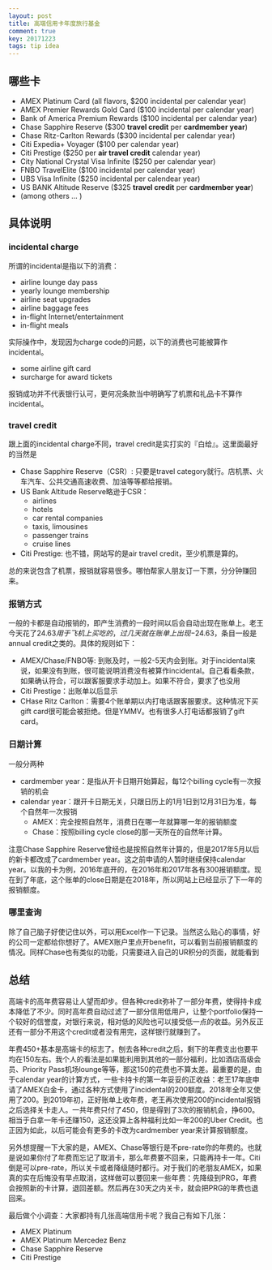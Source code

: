```yaml
---
layout: post
title: 高端信用卡年度旅行基金
comment: true
key: 20171223
tags: tip idea
---
```

## 哪些卡
* AMEX Platinum Card (all flavors, $200 incidental per calendar year)
* AMEX Premier Rewards Gold Card ($100 incidental per calendar year)
* Bank of America Premium Rewards ($100 incidental per calendar year)
* Chase Sapphire Reserve ($300 **travel credit** per **cardmember year**)
* Chase Ritz-Carlton Rewards ($300 incidental per calendar year)
* Citi Expedia+ Voyager ($100 per calendar year)
* Citi Prestige ($250 per **air travel credit** calendar year)
* City National Crystal Visa Infinite ($250 per calendar year)
* FNBO TravelElite ($100 incidental per calendar year)
* UBS Visa Infinite ($250 incidental per calendear year)
* US BANK Altitude Reserve ($325 **travel credit** per **cardmember year**)
* (among others ... )

## 具体说明
### incidental charge
所谓的incidental是指以下的消费：

* airline lounge day pass
* yearly lounge membership
* airline seat upgrades
* airline baggage fees
* in-flight Internet/entertainment
* in-flight meals

实际操作中，发现因为charge code的问题，以下的消费也可能被算作incidental。
* some airline gift card
* surcharge for award tickets

报销成功并不代表银行认可，更何况条款当中明确写了机票和礼品卡不算作incidental。


### travel credit
跟上面的incidental charge不同，travel credit是实打实的『白给』。这里面最好的当然是

* Chase Sapphire Reserve（CSR）: 只要是travel category就行。店机票、火车汽车、公共交通高速收费、加油等等都给报销。
* US Bank Altitude Reserve略逊于CSR：
    * airlines
    * hotels
    * car rental companies
    * taxis, limousines
    * passenger trains
    * cruise lines
* Citi Prestige: 也不错，网站写的是air travel credit，至少机票是算的。

总的来说包含了机票，报销就容易很多。哪怕帮家人朋友订一下票，分分钟赚回来。


### 报销方式
一般的卡都是自动报销的，即产生消费的一段时间以后会自动出现在账单上。老王今天花了$24.63用于飞机上买吃的，过几天就在账单上出现-$24.63，条目一般是annual credit之类的。具体的规则如下：

* AMEX/Chase/FNBO等: 到账及时，一般2-5天内会到账。对于incidental来说，如果没有到账，很可能说明消费没有被算作incidental。自己看看条款，如果确认符合，可以跟客服要求手动加上。如果不符合，要求了也没用
* Citi Prestige：出账单以后显示
* CHase Ritz Carlton：需要4个账单期以内打电话跟客服要求。这种情况下买gift card很可能会被拒绝。但是YMMV。也有很多人打电话都报销了gift card。


### 日期计算
一般分两种

* cardmember year：是指从开卡日期开始算起，每12个billing cycle有一次报销的机会
* calendar year：跟开卡日期无关，只跟日历上的1月1日到12月31日为准，每个自然年一次报销
    * AMEX：完全按照自然年，消费日在哪一年就算哪一年的报销额度
    * Chase：按照billing cycle close的那一天所在的自然年计算。
    
注意Chase Sapphire Reserve曾经也是按照自然年计算的，但是2017年5月以后的新卡都改成了cardmember year。这之前申请的人暂时继续保持calendar year。以我的卡为例，2016年底开的，在2016年和2017年各有300报销额度。现在到了年底，这个账单的close日期是在2018年，所以网站上已经显示了下一年的报销额度。


### 哪里查询
除了自己脑子好使记住以外，可以用Excel作一下记录。当然这么贴心的事情，好的公司一定都给你想好了。AMEX账户里点开benefit，可以看到当前报销额度的情况。同样Chase也有类似的功能，只需要进入自己的UR积分的页面，就能看到


## 总结
高端卡的高年费容易让人望而却步。但各种credit弥补了一部分年费，使得持卡成本降低了不少。同时高年费自动过滤了一部分信用低用户，让整个portfolio保持一个较好的信誉度，对银行来说，相对低的风险也可以接受低一点的收益。另外反正还有一部分不用这个credit或者没有用完，这样银行就赚到了。


年费450+基本是高端卡的标志了。刨去各种credit之后，剩下的年费支出也要平均在150左右。我个人的看法是如果能利用到其他的一部分福利，比如酒店高级会员、Priority Pass机场lounge等等，那这150的花费也不算太差。最重要的是，由于calendar year的计算方式，一些卡持卡的第一年妥妥的正收益：老王17年底申请了AMEX白金卡，通过各种方式使用了incidental的200额度。2018年全年又使用了200。到2019年初，正好账单上收年费，老王再次使用200的incidental报销之后选择关卡走人。一共年费只付了450，但是得到了3次的报销机会，挣600。相当于白拿一年卡还赚150，这还没算上各种福利比如一年200的Uber Credit。也正因为如此，以后可能会有更多的卡改为cardmember year来计算报销额度。


另外想提醒一下大家的是，AMEX、Chase等银行是不pre-rate你的年费的。也就是说如果你付了年费而忘记了取消卡，那么年费要不回来，只能再持卡一年。Citi倒是可以pre-rate，所以关卡或者降级随时都行。对于我们的老朋友AMEX，如果真的实在后悔没有早点取消，这样做可以要回来一些年费：先降级到PRG，年费会按照新的卡计算，退回差额。然后再在30天之内关卡，就会把PRG的年费也退回来。


最后做个小调查：大家都持有几张高端信用卡呢？我自己有如下几张：
* AMEX Platinum
* AMEX Platinum Mercedez Benz
* Chase Sapphire Reserve
* Citi Prestige







